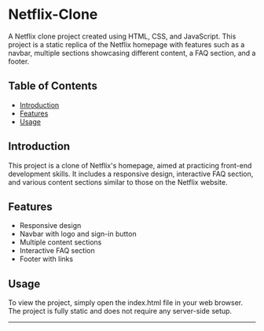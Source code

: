 # Netflix-Clone

A Netflix clone project created using HTML, CSS, and JavaScript. This project is a static replica of the Netflix homepage with features such as a navbar, multiple sections showcasing different content, a FAQ section, and a footer.

## Table of Contents

- [Introduction](#introduction)
- [Features](#features)
- [Usage](#usage)


## Introduction

This project is a clone of Netflix's homepage, aimed at practicing front-end development skills. It includes a responsive design, interactive FAQ section, and various content sections similar to those on the Netflix website.

## Features

- Responsive design
- Navbar with logo and sign-in button
- Multiple content sections
- Interactive FAQ section
- Footer with links

## Usage

To view the project, simply open the index.html file in your web browser. The project is fully static and does not require any server-side setup.


---
